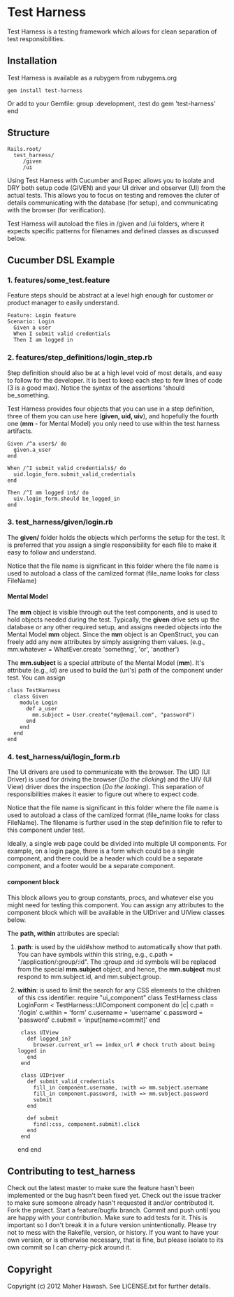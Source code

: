 # Test Harness

Test Harness is a testing framework which allows for clean separation of test responsibilities.

## Installation
Test Harness is available as a rubygem from rubygems.org

    gem install test-harness

Or add to your Gemfile:
    group :development, :test do
      gem 'test-harness'
    end

## Structure
    Rails.root/
      test_harness/
         /given
         /ui

Using Test Harness with Cucumber and Rspec allows you to isolate and DRY both setup code (GIVEN) and your
UI driver and observer (UI) from the actual tests.  This allows you to focus on testing and removes the
cluter of details communicating with the database (for setup), and communicating with the browser (for
verification).

Test Harness will autoload the files in /given and /ui folders, where it expects specific patterns for filenames
and defined classes as discussed below.

## Cucumber DSL Example


### 1. features/some_test.feature
Feature steps should be abstract at a level high enough for customer or product manager to easily understand.

    Feature: Login feature
    Scenario: Login
      Given a user
      When I submit valid credentials
      Then I am logged in



### 2. features/step_definitions/login_step.rb
Step definition should also be at a high level void of most details, and easy to follow for the developer.  It is
best to keep each step to few lines of code (3 is a good max).  Notice the syntax of the assertions 'should be_something.

Test Harness provides four objects that you can use in a step definition, three of them you can use here (**given, uid, uiv**), and hopefully the fourth one (**mm** - for Mental Model) you only need to use within the test harness artifacts.

    Given /^a user$/ do
      given.a_user
    end

    When /^I submit valid credentials$/ do
      uid.login_form.submit_valid_credentials
    end

    Then /^I am logged in$/ do
      uiv.login_form.should be_logged_in
    end

### 3. test_harness/given/login.rb
The **given/** folder holds the objects which performs the setup for the test.  It is preferred that
you assign a single responsibility for each file to make it easy to follow and understand.

Notice that the file name is significant in this folder where the file name is used to autoload a class
of the camlized format (file_name looks for class FileName)

#### Mental Model
The **mm** object is visible through out the test components, and is used to hold objects needed during the test.  Typically,
the **given** drive sets up the database or any other required setup, and assigns needed objects into the Mental Model **mm** 
object.  Since the **mm** object is an OpenStruct, you can freely add any new attributes by simply assigning them values.
(e.g., mm.whatever = WhatEver.create 'somethng', 'or', 'another')

The **mm.subject** is a special attribute of the Mental Model (**mm**).  It's attribute (e.g., _id_) are used to 
build the (url's) path of the component under test.  You can assign 

    class TestHarness
      class Given
        module Login
          def a_user
            mm.subject = User.create("my@email.com", "password")
          end
        end
      end
    end

### 4. test_harness/ui/login_form.rb
The UI drivers are used to communicate with the browser.  The UID (UI Driver) is used for driving the browser
(*Do the clicking*) and the UIV (UI View) driver does the inspection (*Do the looking*).  This separation of
responsibilities  makes it easier to figure out where to expect code.  

Notice that the file name is significant in this folder where the file name is used to autoload a class
of the camlized format (file_name looks for class FileName).  The filename is further used in the step 
definition file to refer to this component under test.

Ideally, a single web page could be divided into multiple UI components.  For example, on a login page, there
is a form which could be a single component, and there could be a header which could be a separate component, and
a footer would be a separate component.

#### component block
This block allows you to group constants, procs, and whatever else you might need for testing this component.  You
can assign any attributes to the component block which will be available in the UIDriver and UIView classes below.

The **path, within** attributes are special:  

1. **path**: is used by the uid#show method to automatically show that path.  You can have symbols within this string,
  e.g., c.path = "/application/:group/:id".  The :group and :id symbols will be replaced from the special **mm.subject**
  object, and hence, the **mm.subject** must respond to mm.subject.id, and mm.subject.group.

2. **within**: is used to limit the search for any CSS elements to the children of this css identifier.
    require "ui_component"
    class TestHarness
      class LoginForm &lt; TestHarness::UIComponent
        component do |c|
          c.path = '/login'
          c.within = 'form'
          c.username = 'username'
          c.password = 'password'
          c.submit = 'input[name=commit]'
        end

        class UIView
          def logged_in?
            browser.current_url == index_url # check truth about being logged in
          end
        end

        class UIDriver
          def submit_valid_credentials
            fill_in component.username, :with => mm.subject.username
            fill_in component.password, :with => mm.subject.password
            submit
          end

          def submit
            find(:css, component.submit).click
          end
        end
      end
    end  

## Contributing to test_harness


Check out the latest master to make sure the feature hasn't been implemented or the bug hasn't been fixed yet.
Check out the issue tracker to make sure someone already hasn't requested it and/or contributed it.
Fork the project.
Start a feature/bugfix branch.
Commit and push until you are happy with your contribution.
Make sure to add tests for it. This is important so I don't break it in a future version unintentionally.
Please try not to mess with the Rakefile, version, or history. If you want to have your own version, or is otherwise necessary, that is fine, but please isolate to its own commit so I can cherry-pick around it.

## Copyright

Copyright (c) 2012 Maher Hawash. See LICENSE.txt for
further details.

